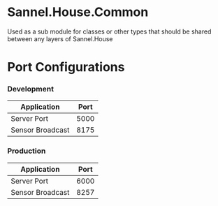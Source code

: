 ﻿# Sannel.House.Common
Used as a sub module for classes or other types that should be shared between any layers of Sannel.House

# Port Configurations

### Development
|Application|Port|
|--|--|
|Server Port|5000|
|Sensor Broadcast|8175|

### Production
|Application|Port|
|--|--|
|Server Port|6000|
|Sensor Broadcast|8257|

